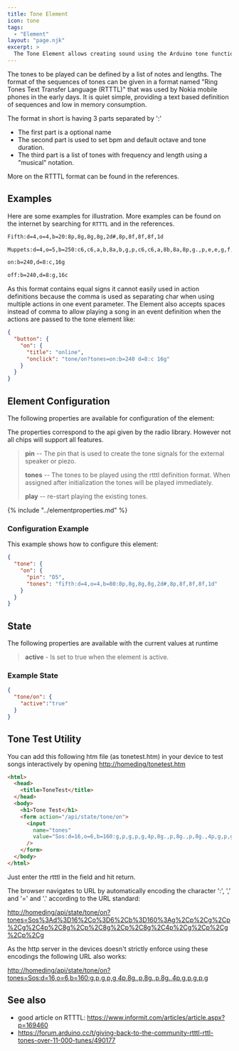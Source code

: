 ```yaml
---
title: Tone Element
icon: tone
tags:
  - "Element"
layout: "page.njk"
excerpt: >
  The Tone Element allows creating sound using the Arduino tone function.
---
```


The tones to be played can be defined by a list of notes and lengths. The format of the
sequences of tones can be given in a format named "Ring Tones Text Transfer Language (RTTTL)"
that was used by Nokia mobile phones in the early days. It is quiet simple, providing a text
based definition of sequences and low in memory consumption.

The format in short is having 3 parts separated by ':'

* The first part is a optional name
* The second part is used to set bpm and default octave and tone duration.
* The third part is a list of tones with frequency and length using a "musical" notation.

More on the RTTTL format can be found in the references.

## Examples

Here are some examples for illustration.
More examples can be found on the internet by searching for `RTTTL` and in the references.

``` txt
Fifth:d=4,o=4,b=20:8p,8g,8g,8g,2d#,8p,8f,8f,8f,1d
```

``` txt
Muppets:d=4,o=5,b=250:c6,c6,a,b,8a,b,g,p,c6,c6,a,8b,8a,8p,g.,p,e,e,g,f,8e,f,8c6,8c,8d,e,8e,8e,8p,8e,g,2p,c6,c6,a,b,8a,b,g,p,c6,c6,a,8b,a,g.,p,e,e,g,f,8e,f,8c6,8c,8d,e,8e,d,8d,c;
```

``` txt
on:b=240,d=8:c,16g
```

``` txt
off:b=240,d=8:g,16c
```

As this format contains equal signs it cannot easily used in action definitions because the
comma is used as separating char when using multiple actions in one event parameter.
The Element also accepts spaces instead of comma to allow playing a song in an event definition when the actions
are passed to the tone element like:

```json
{
  "button": {
    "on": {
      "title": "online",
      "onclick": "tone/on?tones=on:b=240 d=8:c 16g"
    }
  }
}
```

## Element Configuration

<object data="/element.svg?tone" type="image/svg+xml"></object>

The following properties are available for configuration of the element:

The properties correspond to the api given by the radio library. However not all chips will support all features.

> **pin** -- The pin that is used to create the tone signals for the external speaker or piezo.
>
> **tones** -- The tones to be played using the rtttl definition format. When assigned after initialization the tones will be played immediately.
>
> **play** -- re-start playing the existing tones.

{% include "../elementproperties.md" %}


### Configuration Example

This example shows how to configure this element:

``` json
{
  "tone": {
    "on": {
      "pin": "D5",
      "tones": "fifth:d=4,o=4,b=80:8p,8g,8g,8g,2d#,8p,8f,8f,8f,1d"
    }
  }
}
```

## State

The following properties are available with the current values at runtime

> **active** - Is set to true when the element is active.


### Example State

``` json
{
  "tone/on": {
    "active":"true"
  }
}
```

## Tone Test Utility

You can add this following htm file (as tonetest.htm) in your device to test songs interactively
by opening <http://homeding/tonetest.htm>

``` html
<html>
  <head>
    <title>ToneTest</title>
  </head>
  <body>
    <h1>Tone Test</h1>
    <form action="/api/state/tone/on">
      <input
        name="tones"
        value="Sos:d=16,o=6,b=160:g,p,g,p,g,4p,8g.,p,8g.,p,8g.,4p,g,p,g,p,g"
      />
    </form>
  </body>
</html>
```

Just enter the rtttl in the field and hit return.

The browser navigates to URL by automatically encoding the character ':', ',' and '=' and '.' according to the URL standard:

<http://homeding/api/state/tone/on?tones=Sos%3Ad%3D16%2Co%3D6%2Cb%3D160%3Ag%2Cp%2Cg%2Cp%2Cg%2C4p%2C8g%2Cp%2C8g%2Cp%2C8g%2C4p%2Cg%2Cp%2Cg%2Cp%2Cg>

As the http server in the devices doesn't strictly enforce using these encodings the following URL also works:

<http://homeding/api/state/tone/on?tones=Sos:d=16,o=6,b=160:g,p,g,p,g,4p,8g.,p,8g.,p,8g.,4p,g,p,g,p,g>


## See also

* good article on RTTTL: <https://www.informit.com/articles/article.aspx?p=169460>
* <https://forum.arduino.cc/t/giving-back-to-the-community-rtttl-rttl-tones-over-11-000-tunes/490177>

